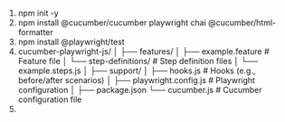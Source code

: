1. npm init -y
2. npm install @cucumber/cucumber playwright chai @cucumber/html-formatter
3. npm install @playwright/test
4. cucumber-playwright-js/
│
├── features/
│   ├── example.feature        # Feature file
│   └── step-definitions/      # Step definition files
│       └── example.steps.js
│
├── support/
│   ├── hooks.js               # Hooks (e.g., before/after scenarios)
│   ├── playwright.config.js   # Playwright configuration
│
├── package.json
└── cucumber.js                # Cucumber configuration file
5.
